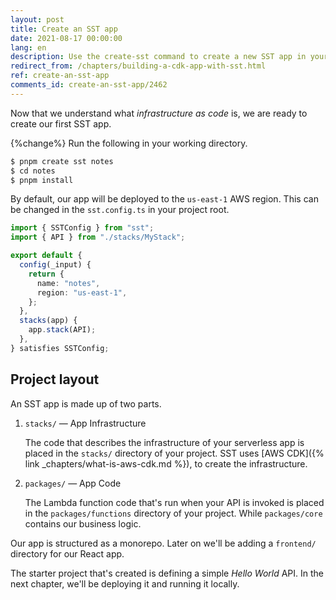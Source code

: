 ```yaml
---
layout: post
title: Create an SST app
date: 2021-08-17 00:00:00
lang: en
description: Use the create-sst command to create a new SST app in your working directory.
redirect_from: /chapters/building-a-cdk-app-with-sst.html
ref: create-an-sst-app
comments_id: create-an-sst-app/2462
---
```


Now that we understand what _infrastructure as code_ is, we are ready to create our first SST app.

{%change%} Run the following in your working directory.

```bash
$ pnpm create sst notes
$ cd notes
$ pnpm install
```

By default, our app will be deployed to the `us-east-1` AWS region. This can be changed in the `sst.config.ts` in your project root.

```typescript
import { SSTConfig } from "sst";
import { API } from "./stacks/MyStack";

export default {
  config(_input) {
    return {
      name: "notes",
      region: "us-east-1",
    };
  },
  stacks(app) {
    app.stack(API);
  },
} satisfies SSTConfig;
```

## Project layout

An SST app is made up of two parts.

1. `stacks/` — App Infrastructure

   The code that describes the infrastructure of your serverless app is placed in the `stacks/` directory of your project. SST uses [AWS CDK]({% link _chapters/what-is-aws-cdk.md %}), to create the infrastructure.

2. `packages/` — App Code

   The Lambda function code that's run when your API is invoked is placed in the `packages/functions` directory of your project. While `packages/core` contains our business logic.

Our app is structured as a monorepo. Later on we'll be adding a `frontend/` directory for our React app.

The starter project that's created is defining a simple _Hello World_ API. In the next chapter, we'll be deploying it and running it locally.

